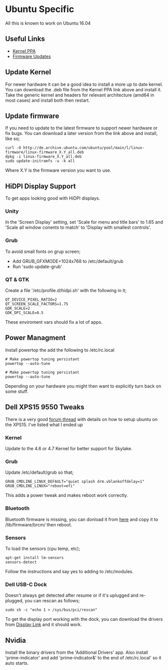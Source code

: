 # Ubuntu Specific
All this is known to work on Ubuntu 16.04

## Useful Links
* [Kernel PPA](http://kernel.ubuntu.com/~kernel-ppa/mainline/)
* [Firmware Updates](http://archive.ubuntu.com/ubuntu/pool/main/l/linux-firmware/)

## Update Kernel
For newer hardware it can be a good idea to install a more up to date kernel. You can download the .deb file from the Kernel PPA link above and install it. Take the generic kernel and headers for relevant architecture (amd64 in most cases) and install both then restart.

## Update firmware
If you need to update to the latest firmware to support newer hardware or fix bugs. You can download a later version from the link above and install, like so;

    curl -O http://de.archive.ubuntu.com/ubuntu/pool/main/l/linux-firmware/linux-firmware_X.Y_all.deb
    dpkg -i linux-firmware_X.Y_all.deb
    sudo update-initramfs -u -k all

Where X.Y is the firmware version you want to use.

## HiDPI Display Support
To get apps looking good with HiDPI displays.

### Unity
In the 'Screen Display' setting, set 'Scale for menu and title bars' to 1.65 and 'Scale all window conents to match' to 'Display with smallest controls'.

### Grub
To avoid small fonts on grup screen;
- Add GRUB_GFXMODE=1024x768 to /etc/default/grub
- Run 'sudo update-grub'

### QT & GTK
Create a file '/etc/profile.d/hidpi.sh' with the following in it;

    QT_DEVICE_PIXEL_RATIO=2
    QT_SCREEN_SCALE_FACTORS=1.75
    GDK_SCALE=2
    GDK_DPI_SCALE=0.5

These enviroment vars should fix a lot of apps.

## Power Managment
Install powertop the add the following to /etc/rc.local

    # Make powertop tuning persistant
    powertop --auto-tune

    # Make powertop tuning persistant
    powertop --auto-tune

Depending on your hardware you might then want to explicitly turn back on some stuff.

## Dell XPS15 9550 Tweaks
There is a very good [forum thread](http://ubuntuforums.org/showthread.php?t=2317843) with details on how to setup ubuntu on the XPS15. I've listed what I ended up 

### Kernel
Update to the 4.6 or 4.7 Kernel for better support for Skylake.

### Grub
Update /etc/default/grub so that;

    GRUB_CMDLINE_LINUX_DEFAULT="quiet splash drm.vblankoffdelay=1"
    GRUB_CMDLINE_LINUX="reboot=efi"

This adds a power tweak and makes reboot work correctly.

### Bluetooth
Bluetooth firmware is missing, you can donload it from [here](https://www.dropbox.com/s/8goc4omhnzxij93/BCM-0a5c-6410.hcd?dl=0) and copy it to /lib/firmware/brcm/ then reboot.

### Sensors
To load the sensors (cpu temp, etc);

    apt-get install lm-sensors
    sensors-detect

Follow the instructions and say yes to adding to /etc/modules.

### Dell USB-C Dock
Doesn't always get detected after resume or if it's uplugged and re-plugged, you can rescan as follows;

    sudo sh -c "echo 1 > /sys/bus/pci/rescan"

To get the display port working with the dock, you can download the drivers from [Display Link](http://www.displaylink.com/downloads/ubuntu) and it should work.

## Nvidia
Install the binary drivers from the 'Additional Drivers' app. Also install 'prime-indicator' and add 'prime-indicator&' to the end of /etc/rc.local' so it auto starts.
